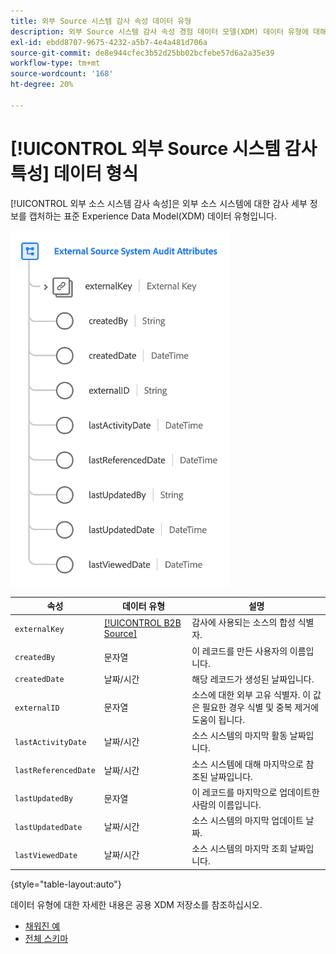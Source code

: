 ```yaml
---
title: 외부 Source 시스템 감사 속성 데이터 유형
description: 외부 Source 시스템 감사 속성 경험 데이터 모델(XDM) 데이터 유형에 대해 알아봅니다.
exl-id: ebdd8707-9675-4232-a5b7-4e4a481d706a
source-git-commit: de8e944cfec3b52d25bb02bcfebe57d6a2a35e39
workflow-type: tm+mt
source-wordcount: '168'
ht-degree: 20%

---
```


# [!UICONTROL 외부 Source 시스템 감사 특성] 데이터 형식

[!UICONTROL 외부 소스 시스템 감사 속성]은 외부 소스 시스템에 대한 감사 세부 정보를 캡처하는 표준 Experience Data Model(XDM) 데이터 유형입니다.

![](../images/data-types/external-source-system-audit-attributes.png)

| 속성 | 데이터 유형 | 설명 |
| --- | --- | --- |
| `externalKey` | [[!UICONTROL B2B Source]](./b2b-source.md) | 감사에 사용되는 소스의 합성 식별자. |
| `createdBy` | 문자열 | 이 레코드를 만든 사용자의 이름입니다. |
| `createdDate` | 날짜/시간 | 해당 레코드가 생성된 날짜입니다. |
| `externalID` | 문자열 | 소스에 대한 외부 고유 식별자. 이 값은 필요한 경우 식별 및 중복 제거에 도움이 됩니다. |
| `lastActivityDate` | 날짜/시간 | 소스 시스템의 마지막 활동 날짜입니다. |
| `lastReferencedDate` | 날짜/시간 | 소스 시스템에 대해 마지막으로 참조된 날짜입니다. |
| `lastUpdatedBy` | 문자열 | 이 레코드를 마지막으로 업데이트한 사람의 이름입니다. |
| `lastUpdatedDate` | 날짜/시간 | 소스 시스템의 마지막 업데이트 날짜. |
| `lastViewedDate` | 날짜/시간 | 소스 시스템의 마지막 조회 날짜입니다. |

{style="table-layout:auto"}

데이터 유형에 대한 자세한 내용은 공용 XDM 저장소를 참조하십시오.

* [채워진 예](https://github.com/adobe/xdm/blob/master/components/datatypes/auditing/external-source-system-audit.example.1.json)
* [전체 스키마](https://github.com/adobe/xdm/blob/master/components/datatypes/auditing/external-source-system-audit.schema.json)
